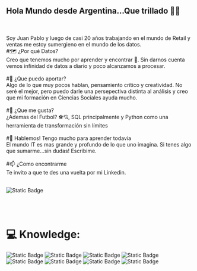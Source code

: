 ## Hola Mundo desde Argentina...Que trillado  🤣👋
<br>
<br>
Soy Juan Pablo y luego de casi 20 años trabajando en el mundo de Retail y ventas me estoy sumergieno en el mundo de los datos.
<br>
#🗺️ ¿Por qué Datos? <br>
Creo que tenemos mucho por aprender y encontrar 🔭. Sin darnos cuenta vemos infinidad de datos a diario y poco alcanzamos a procesar.
<br><br>
#🤔 ¿Que puedo aportar? <br>
Algo de lo que muy pocos hablan, pensamiento crítico y creatividad. No seré el mejor, pero puedo darle una persepectiva distinta al análisis y creo que mi formación en Ciencias Sociales ayuda mucho.
<br><br>
#🤔 ¿Que me gusta? <br>
¿Ademas del Futbol? ⚽💘, SQL principalmente y Python como una herramienta de transformación sin límites
<br><br>
#💬 Hablemos! Tengo mucho para aprender todavia <br>
El mundo IT es mas grande y profundo de lo que uno imagina. Si tenes algo que sumarme...sin dudas! Escribime.
<br><br>
#📫 ¿Como encontrarme <br>
Te invito a que te des una vuelta por mi Linkedin.
<br><br>

![Static Badge](https://img.shields.io/badge/Linkedin-blue?logo=linkedin&link=http%3A%2F%2Fwww.linkedin.com%2Fin%2Fjphumani)
<br><br><br><br>
# 💻 Knowledge: <br>
![Static Badge](https://img.shields.io/badge/Python-%233776AB?style=flat-square&logo=python&logoColor=yellow) ![Static Badge](https://img.shields.io/badge/MSSQL-%23CC2927?style=flat-square&logo=microsoftsqlserver&logoColor=white) ![Static Badge](https://img.shields.io/badge/PostgreSQL-%234169E1?style=flat-square&logo=postgresql&logoColor=white) ![Static Badge](https://img.shields.io/badge/PANDAS-%23150458?style=flat-square&logo=pandas&logoColor=white) ![Static Badge](https://img.shields.io/badge/NUMPY-%23013243?style=flat-square&logo=numpy&logoColor=white) ![Static Badge](https://img.shields.io/badge/AZURE%20DATA%20FACTORY-%232560E0?style=flat-square&logo=azurepipelines&logoColor=white&labelColor=black) ![Static Badge](https://img.shields.io/badge/POWER%20BI-%23F2C811?style=flat-square&logo=powerbi&logoColor=white) ![Static Badge](https://img.shields.io/badge/MICROSOFT%20AZURE-%230078D4?style=flat-square&logo=microsoftazure&logoColor=white)






